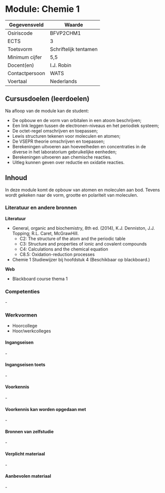 # Module: Chemie 1

| Gegevensveld  | Waarde |
| ------------- | ------------- |
| Osiriscode  | BFVP2CHM1  |
| ECTS  | 3 |
| Toetsvorm  | Schriftelijk tentamen |
| Minimum cijfer  | 5,5 |
| Docent(en)  | I.J. Robin |
| Contactpersoon  | WATS |
| Voertaal  | Nederlands |

## Cursusdoelen (leerdoelen)

Na afloop van de module kan de student:  

- De opbouw en de vorm van orbitalen in een atoom beschrijven;
- Een link leggen tussen de electronen-niveaus en het periodiek systeem;
- De octet-regel omschrijven en toepassen;
- Lewis structuren tekenen voor moleculen en atomen;
- De VSEPR theorie omschrijven en toepassen;
- Berekeningen uitvoeren aan hoeveelheden en concentraties in de diverse in het laboratorium gebruikelijke eenheden;
- Berekeningen uitvoeren aan chemische reacties.
- Uitleg kunnen geven over reductie en oxidatie reacties.

## Inhoud

In deze module komt de opbouw van atomen en moleculen aan bod. Tevens wordt gekeken naar de vorm, grootte en
polariteit van moleculen.

### Literatuur en andere bronnen

**Literatuur**
- General, organic and biochemistry, 8th ed. (2014), K.J. Denniston, J.J. Topping; R.L. Caret, McGrawHill.  
    - C2: The structure of the atom and the periodic table  
    - C3: Structure and properties of ionic and covalent compounds
    - C4: Calculations and the chemical equation 
    - C8.5: Oxidation-reduction processes
- Chemie 1 Studiewijzer bij hoofdstuk 4 (Beschikbaar op blackboard.) 

**Web**
- Blackboard course thema 1

### Competenties
\-

### Werkvormen  
- Hoorcollege
- Hoor/werkcolleges

#### Ingangseisen 
\- 

#### Ingangseisen toets
\- 

#### Voorkennis
\-

#### Voorkennis kan worden opgedaan met
\-

#### Bronnen van zelfstudie
\-

#### Verplicht materiaal
\-

#### Aanbevolen materiaal
\-

